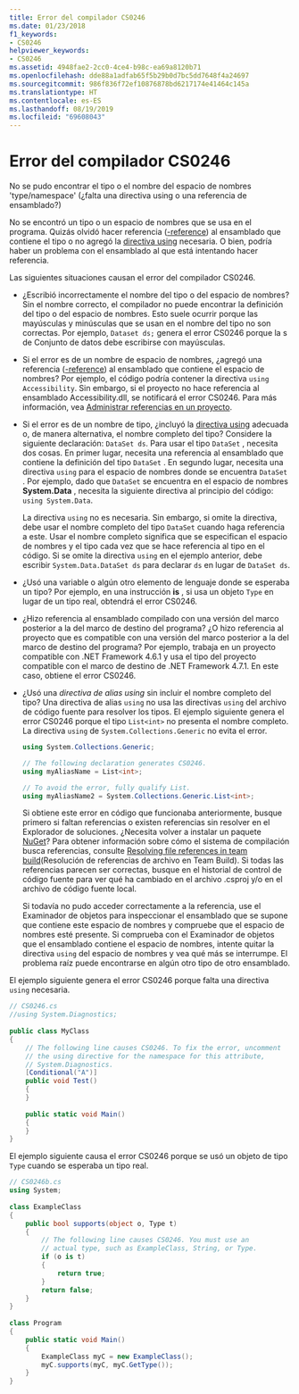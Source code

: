 ```yaml
---
title: Error del compilador CS0246
ms.date: 01/23/2018
f1_keywords:
- CS0246
helpviewer_keywords:
- CS0246
ms.assetid: 4948fae2-2cc0-4ce4-b98c-ea69a8120b71
ms.openlocfilehash: dde88a1adfab65f5b29b0d7bc5dd7648f4a24697
ms.sourcegitcommit: 986f836f72ef10876878bd6217174e41464c145a
ms.translationtype: HT
ms.contentlocale: es-ES
ms.lasthandoff: 08/19/2019
ms.locfileid: "69608043"
---
```

# <a name="compiler-error-cs0246"></a>Error del compilador CS0246
No se pudo encontrar el tipo o el nombre del espacio de nombres 'type/namespace' (¿falta una directiva using o una referencia de ensamblado?)  
  
 No se encontró un tipo o un espacio de nombres que se usa en el programa. Quizás olvidó hacer referencia ([-reference](../compiler-options/reference-compiler-option.md)) al ensamblado que contiene el tipo o no agregó la [directiva using](../keywords/using-directive.md) necesaria.  O bien, podría haber un problema con el ensamblado al que está intentando hacer referencia.  
  
 Las siguientes situaciones causan el error del compilador CS0246.  
  
- ¿Escribió incorrectamente el nombre del tipo o del espacio de nombres? Sin el nombre correcto, el compilador no puede encontrar la definición del tipo o del espacio de nombres. Esto suele ocurrir porque las mayúsculas y minúsculas que se usan en el nombre del tipo no son correctas. Por ejemplo, `Dataset ds;` genera el error CS0246 porque la s de Conjunto de datos debe escribirse con mayúsculas.  
  
- Si el error es de un nombre de espacio de nombres, ¿agregó una referencia ([-reference](../compiler-options/reference-compiler-option.md)) al ensamblado que contiene el espacio de nombres? Por ejemplo, el código podría contener la directiva `using Accessibility`. Sin embargo, si el proyecto no hace referencia al ensamblado Accessibility.dll, se notificará el error CS0246. Para más información, vea [Administrar referencias en un proyecto](/visualstudio/ide/managing-references-in-a-project).  
  
- Si el error es de un nombre de tipo, ¿incluyó la [directiva using](../keywords/using-directive.md) adecuada o, de manera alternativa, el nombre completo del tipo? Considere la siguiente declaración: `DataSet ds`. Para usar el tipo `DataSet` , necesita dos cosas. En primer lugar, necesita una referencia al ensamblado que contiene la definición del tipo `DataSet` . En segundo lugar, necesita una directiva `using` para el espacio de nombres donde se encuentra `DataSet` . Por ejemplo, dado que `DataSet` se encuentra en el espacio de nombres **System.Data** , necesita la siguiente directiva al principio del código: `using System.Data`.  
  
     La directiva `using` no es necesaria. Sin embargo, si omite la directiva, debe usar el nombre completo del tipo `DataSet` cuando haga referencia a este. Usar el nombre completo significa que se especifican el espacio de nombres y el tipo cada vez que se hace referencia al tipo en el código. Si se omite la directiva `using` en el ejemplo anterior, debe escribir `System.Data.DataSet ds` para declarar `ds` en lugar de `DataSet ds`.  
  
- ¿Usó una variable o algún otro elemento de lenguaje donde se esperaba un tipo? Por ejemplo, en una instrucción **is** , si usa un objeto `Type` en lugar de un tipo real, obtendrá el error CS0246.  

- ¿Hizo referencia al ensamblado compilado con una versión del marco posterior a la del marco de destino del programa? ¿O hizo referencia al proyecto que es compatible con una versión del marco posterior a la del marco de destino del programa? Por ejemplo, trabaja en un proyecto compatible con .NET Framework 4.6.1 y usa el tipo del proyecto compatible con el marco de destino de .NET Framework 4.7.1. En este caso, obtiene el error CS0246.
  
- ¿Usó una *directiva de alias using* sin incluir el nombre completo del tipo? Una directiva de alias `using` no usa las directivas `using` del archivo de código fuente para resolver los tipos. El ejemplo siguiente genera el error CS0246 porque el tipo `List<int>` no presenta el nombre completo. La directiva `using` de `System.Collections.Generic` no evita el error.  
  
    ```csharp  
    using System.Collections.Generic;  
  
    // The following declaration generates CS0246.  
    using myAliasName = List<int>;   
  
    // To avoid the error, fully qualify List.  
    using myAliasName2 = System.Collections.Generic.List<int>;  
    ```  
  
     Si obtiene este error en código que funcionaba anteriormente, busque primero si faltan referencias o existen referencias sin resolver en el Explorador de soluciones. ¿Necesita volver a instalar un paquete [NuGet](https://www.nuget.org/)? Para obtener información sobre cómo el sistema de compilación busca referencias, consulte [Resolving file references in team build](https://blogs.msdn.com/b/manishagarwal/archive/2005/09/28/474769.aspx)(Resolución de referencias de archivo en Team Build). Si todas las referencias parecen ser correctas, busque en el historial de control de código fuente para ver qué ha cambiado en el archivo .csproj y/o en el archivo de código fuente local.  
  
     Si todavía no pudo acceder correctamente a la referencia, use el Examinador de objetos para inspeccionar el ensamblado que se supone que contiene este espacio de nombres y compruebe que el espacio de nombres esté presente. Si comprueba con el Examinador de objetos que el ensamblado contiene el espacio de nombres, intente quitar la directiva `using` del espacio de nombres y vea qué más se interrumpe. El problema raíz puede encontrarse en algún otro tipo de otro ensamblado.  
  
 El ejemplo siguiente genera el error CS0246 porque falta una directiva `using` necesaria.  
  
```csharp  
// CS0246.cs  
//using System.Diagnostics;  
  
public class MyClass  
{  
    // The following line causes CS0246. To fix the error, uncomment  
    // the using directive for the namespace for this attribute,  
    // System.Diagnostics.  
    [Conditional("A")]  
    public void Test()  
    {  
    }  
  
    public static void Main()  
    {  
    }  
}  
```  
  
 El ejemplo siguiente causa el error CS0246 porque se usó un objeto de tipo `Type` cuando se esperaba un tipo real.  
  
```csharp  
// CS0246b.cs  
using System;  
  
class ExampleClass  
{  
    public bool supports(object o, Type t)  
    {  
        // The following line causes CS0246. You must use an  
        // actual type, such as ExampleClass, String, or Type.  
        if (o is t)  
        {  
            return true;  
        }  
        return false;  
    }  
}  
  
class Program  
{  
    public static void Main()  
    {  
        ExampleClass myC = new ExampleClass();  
        myC.supports(myC, myC.GetType());  
    }  
}  
```
